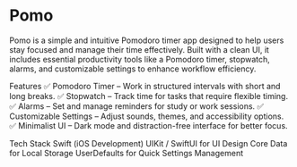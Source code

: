 # Pomo
Pomo is a simple and intuitive Pomodoro timer app designed to help users stay focused and manage their time effectively. Built with a clean UI, it includes essential productivity tools like a Pomodoro timer, stopwatch, alarms, and customizable settings to enhance workflow efficiency.

Features
✅ Pomodoro Timer – Work in structured intervals with short and long breaks.
✅ Stopwatch – Track time for tasks that require flexible timing.
✅ Alarms – Set and manage reminders for study or work sessions.
✅ Customizable Settings – Adjust sounds, themes, and accessibility options.
✅ Minimalist UI – Dark mode and distraction-free interface for better focus.

Tech Stack
Swift (iOS Development)
UIKit / SwiftUI for UI Design
Core Data for Local Storage
UserDefaults for Quick Settings Management
